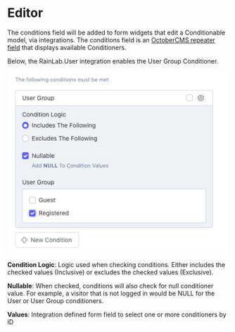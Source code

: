 # Editor
The conditions field will be added to form widgets that edit a Conditionable model, via integrations.  The conditions field is an [OctoberCMS repeater field](https://docs.octobercms.com/3.x/element/form/widget-repeater.html) that displays available Conditioners.

Below, the RainLab.User integration enables the User Group Conditioner.

![Column](../images/conditions-repeater.png)

**Condition Logic**: Logic used when checking conditions.  Either includes the checked values (Inclusive) or excludes the checked values (Exclusive).

**Nullable**: When checked, conditions will also check for null conditioner value.  For example, a visitor that is not logged in would be NULL for the User or User Group conditioners.

**Values**: Integration defined form field to select one or more conditioners by ID
